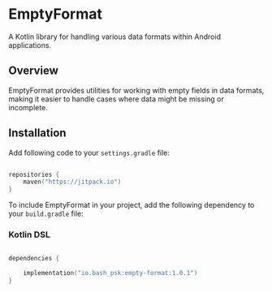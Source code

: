# EmptyFormat

A Kotlin library for handling various data formats within Android applications.

## Overview

EmptyFormat provides utilities for working with empty fields in data formats, making it easier to handle cases where data might be missing or incomplete.

## Installation

Add following code to your `settings.gradle` file:

```kotlin

repositories {
    maven("https://jitpack.io")
}
```

To include EmptyFormat in your project, add the following dependency to your `build.gradle` file:

### Kotlin DSL

```kotlin

dependencies {

    implementation("io.bash_psk:empty-format:1.0.1")
}
```
